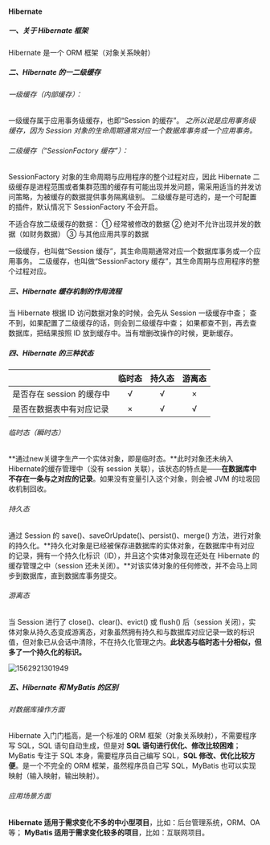 #### Hibernate

##### 一、关于 Hibernate 框架

Hibernate 是一个 ORM 框架（对象关系映射）

##### 二、Hibernate 的一二级缓存

###### 一级缓存（内部缓存）：

一级缓存属于应用事务级缓存，也即“Session 的缓存”。
*之所以说是应用事务级缓存，因为 Session 对象的生命周期通常对应一个数据库事务或一个应用事务。*

###### 二级缓存（“SessionFactory 缓存”）：

SessionFactory 对象的生命周期与应用程序的整个过程对应，因此 Hibernate 二级缓存是进程范围或者集群范围的缓存有可能出现并发问题，需采用适当的并发访问策略，为被缓存的数据提供事务隔离级别。
二级缓存是可选的，是一个可配置的插件，默认情况下 SessionFactory 不会开启。

不适合存放二级缓存的数据：
① 经常被修改的数据
② 绝对不允许出现并发的数据（如财务数据）
③ 与其他应用共享的数据

一级缓存，也叫做“Session 缓存”，其生命周期通常对应一个数据库事务或一个应用事务。
二级缓存，也叫做“SessionFactory 缓存”，其生命周期与应用程序的整个过程对应。

##### 三、Hibernate 缓存机制的作用流程

当 Hibernate 根据 ID 访问数据对象的时候，会先从 Session 一级缓存中查；
查不到，如果配置了二级缓存的话，则会到二级缓存中查；
如果都查不到，再去查数据库，把结果按照 ID 放到缓存中。当有增删改操作的时候，更新缓存。

##### 四、Hibernate 的三种状态

|                           | 临时态 | 持久态 | 游离态 |
| ------------------------- | :----: | :----: | :----: |
| 是否存在 session 的缓存中 |   √    |   √    |   ×    |
| 是否在数据表中有对应记录  |   ×    |   √    |   √    |

###### 临时态（瞬时态）

**通过new关键字生产一个实体对象，即是临时态。**此时对象还未纳入Hibernate的缓存管理中（没有 session 关联），该状态的特点是——**在数据库中不存在一条与之对应的记录**。如果没有变量引入这个对象，则会被 JVM 的垃圾回收机制回收。

###### 持久态

通过 Session 的 save()、saveOrUpdate()、persist()、merge() 方法，进行对象的持久化。**持久化对象是已经被保存进数据库的实体对象，在数据库中有对应的记录，拥有一个持久化标识（ID），并且这个实体对象现在还处在 Hibernate 的缓存管理之中（session 还未关闭）。**对该实体对象的任何修改，并不会马上同步到数据库，直到数据库事务提交。

###### 游离态

当 Session 进行了 close()、clear()、evict() 或 flush() 后（session 关闭），实体对象从持久态变成游离态，对象虽然拥有持久和与数据库对应记录一致的标识值，但对象已从会话中清除，不在持久化管理之内。**此状态与临时态十分相似，但多了一个持久化的标识。**

![1562921301949](D:\GitBook\About_Java\后端框架\assets\1562921301949.png)

##### 五、Hibernate 和 MyBatis 的区别

###### 对数据库操作方面

Hibernate 入门门槛高，是一个标准的 ORM 框架（对象关系映射），不需要程序写 SQL，SQL 语句自动生成，但是对 **SQL 语句进行优化、修改比较困难**；
MyBatis 专注于 SQL 本身，需要程序员自己编写 SQL，**SQL 修改、优化比较方便**。是一个不完全的 ORM 框架，虽然程序员自己写 SQL，MyBatis 也可以实现映射（输入映射，输出映射）。

###### 应用场景方面

**Hibernate 适用于需求变化不多的中小型项目**，比如：后台管理系统，ORM、OA 等；
**MyBatis 适用于需求变化较多的项目**，比如：互联网项目。